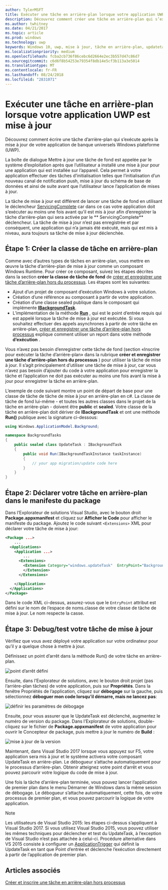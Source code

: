 ```yaml
---
author: TylerMSFT
title: Exécuter une tâche en arrière-plan lorsque votre application UWP est mise à jour
description: Découvrez comment créer une tâche en arrière-plan qui s’exécute lorsque votre application du Windows Store de la plateforme Windows universelle (UWP) est mise à jour.
ms.author: twhitney
ms.date: 04/21/2017
ms.topic: article
ms.prod: windows
ms.technology: uwp
keywords: Windows 10, uwp, mise à jour, tâche en arrière-plan, updatetask, tâche en arrière-plan
ms.localizationpriority: medium
ms.openlocfilehash: fcba2cb736f86cebc6d2664e2ec3b557d47c86d7
ms.sourcegitcommit: c6d6f8b54253e79354f8db14e5cf3b113a3e5014
ms.translationtype: MT
ms.contentlocale: fr-FR
ms.lasthandoff: 08/24/2018
ms.locfileid: "2831071"
---
```

# <a name="run-a-background-task-when-your-uwp-app-is-updated"></a>Exécuter une tâche en arrière-plan lorsque votre application UWP est mise à jour

Découvrez comment écrire une tâche d’arrière-plan qui s’exécute après la mise à jour de votre application de banque universels Windows plateforme (UWP).

La boîte de dialogue Mettre à jour une tâche de fond est appelée par le système d’exploitation après que l’utilisateur a installé une mise à jour pour une application qui est installée sur l’appareil. Cela permet à votre application effectuer des tâches d’initialisation telles que l’initialisation d’un nouveau canal de notification push, mise à jour du schéma de base de données et ainsi de suite avant que l’utilisateur lance l’application de mises à jour.

La tâche de mise à jour est différent de lancer une tâche de fond en utilisant le déclencheur [ServicingComplete](https://docs.microsoft.com/uwp/api/Windows.ApplicationModel.Background.SystemTriggerType) car dans ce cas votre application doit s’exécuter au moins une fois avant qu’il est mis à jour afin d’enregistrer la tâche d’arrière-plan qui sera activée par le ** ServicingComplete** déclencheur.  La tâche de mise à jour n’est pas enregistrée et par conséquent, une application qui n’a jamais été exécuté, mais qui est mis à niveau, aura toujours sa tâche de mise à jour déclenchée.

## <a name="step-1-create-the-background-task-class"></a>Étape 1: Créer la classe de tâche en arrière-plan

Comme avec d’autres types de tâches en arrière-plan, vous mettre en œuvre la tâche d’arrière-plan de mise à jour comme un composant Windows Runtime. Pour créer ce composant, suivez les étapes décrites dans la section **créer la classe de tâche de fond** de [créer et enregistrer une tâche d’arrière-plan hors du processus](https://docs.microsoft.com/windows/uwp/launch-resume/create-and-register-a-background-task). Les étapes sont les suivantes:

- Ajout d’un projet de composant d’exécution Windows à votre solution.
- Création d’une référence au composant à partir de votre application.
- Création d’une classe sealed publique dans le composant qui implémente [**IBackgroundTask**](https://msdn.microsoft.com/library/windows/apps/br224794).
- L’implémentation de la méthode [**Run**](https://msdn.microsoft.com/library/windows/apps/br224811) , qui est le point d’entrée requis qui est appelé lorsque la tâche de mise à jour est exécutée. Si vous souhaitez effectuer des appels asynchrones à partir de votre tâche en arrière-plan, [créer et enregistrer une tâche d’arrière-plan hors processus](https://docs.microsoft.com/windows/uwp/launch-resume/create-and-register-a-background-task) explique comment utiliser un report dans votre méthode **d’exécution** .

Vous n’avez pas besoin d’enregistrer cette tâche de fond (section «Inscrire pour exécuter la tâche d’arrière-plan» dans la rubrique **créer et enregistrer une tâche d’arrière-plan hors du processus** ) pour utiliser la tâche de mise à jour. Il s’agit principalement d’utiliser une tâche de mise à jour, car vous n’avez pas besoin d’ajouter du code à votre application pour enregistrer la tâche et l’application ne doit pas exécuter au moins une fois avant la mise à jour pour enregistrer la tâche en arrière-plan.

L’exemple de code suivant montre un point de départ de base pour une classe de tâche de tâche de mise à jour en arrière-plan en c#. La classe de tâche de fond lui-même - et toutes les autres classes dans le projet de la tâche en arrière-plan - doivent être **public** et **sealed**. Votre classe de la tâche en arrière-plan doit dériver de **IBackgroundTask** et ont une méthode **Run()** publique avec la signature ci-dessous:

```cs
using Windows.ApplicationModel.Background;

namespace BackgroundTasks
{
    public sealed class UpdateTask : IBackgroundTask
    {
        public void Run(IBackgroundTaskInstance taskInstance)
        {
            // your app migration/update code here
        }
    }
}
```

## <a name="step-2-declare-your-background-task-in-the-package-manifest"></a>Étape 2: Déclarer votre tâche en arrière-plan dans le manifeste du package

Dans l’Explorateur de solutions Visual Studio, avec le bouton droit **Package.appxmanifest** et cliquez sur **Afficher le Code** pour afficher le manifeste du package. Ajoutez le code suivant `<Extensions>` XML pour déclarer votre tâche de mise à jour:

```XML
<Package ...>
    ...
  <Applications>  
    <Application ...>  
        ...
      <Extensions>  
        <Extension Category="windows.updateTask"  EntryPoint="BackgroundTasks.UpdateTask">  
        </Extension>  
      </Extensions>

    </Application>  
  </Applications>  
</Package>
```

Dans le code XML ci-dessus, assurez-vous que le `EntryPoint` attribut est défini sur le nom de l’espace de noms.classe de votre classe de tâche de mise à jour. Le nom respecte la casse.

## <a name="step-3-debugtest-your-update-task"></a>Étape 3: Debug/test votre tâche de mise à jour

Vérifiez que vous avez déployé votre application sur votre ordinateur pour qu’il y a quelque chose à mettre à jour.

Définissez un point d’arrêt dans la méthode Run() de votre tâche en arrière-plan.

![point d’arrêt défini](images/run-func-breakpoint.png)

Ensuite, dans l’Explorateur de solutions, avec le bouton droit projet (pas l’arrière-plan tâches) de votre application, puis sur **Propriétés**. Dans la fenêtre Propriétés de l’application, cliquez sur **débogage** sur la gauche, puis sélectionnez **déboguer mon code lorsqu’il démarre, mais ne lancez pas**:

![définir les paramètres de débogage](images/do-not-launch-but-debug.png)

Ensuite, pour vous assurer que le UpdateTask est déclenché, augmentez le numéro de version du package. Dans l’Explorateur de solutions, double-cliquez sur le fichier de **Package.appxmanifest** de votre application pour ouvrir le Concepteur de package, puis mettre à jour le numéro de **Build** :

![mise à jour de la version](images/bump-version.png)

Maintenant, dans Visual Studio 2017 lorsque vous appuyez sur F5, votre application sera mis à jour et le système activera votre composant UpdateTask en arrière-plan. Le débogueur s’attache automatiquement pour le processus d’arrière-plan. Obtenir atteignez votre point d’arrêt et vous pouvez parcourir votre logique du code de mise à jour.

Une fois la tâche d’arrière-plan terminée, vous pouvez lancer l’application de premier plan dans le menu Démarrer de Windows dans la même session de débogage. Le débogueur s’attache automatiquement, cette fois, de votre processus de premier plan, et vous pouvez parcourir la logique de votre application.

> [!NOTE]
> Les utilisateurs de Visual Studio 2015: les étapes ci-dessus s’appliquent à Visual Studio 2017. Si vous utilisez Visual Studio 2015, vous pouvez utiliser les mêmes techniques pour déclencher et test du UpdateTask, à l’exception de Visual Studio n’est pas attachée à celui-ci. Procédure alternative dans VS 2015 consiste à configurer un [ApplicationTrigger](https://docs.microsoft.com/windows/uwp/launch-resume/trigger-background-task-from-app) qui définit la UpdateTask en tant que Point d’entrée et déclenche l’exécution directement à partir de l’application de premier plan.

## <a name="see-also"></a>Articles associés

[Créer et inscrire une tâche en arrière-plan hors processus](https://docs.microsoft.com/windows/uwp/launch-resume/create-and-register-a-background-task)
